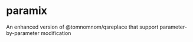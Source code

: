 # paramix
An enhanced version of @tomnomnom/qsreplace that support parameter-by-parameter modification
